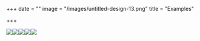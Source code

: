 +++
date = ""
image = "/images/untitled-design-13.png"
title = "Examples"

+++
  
![](/images/imageedit_2_2079263884-1.jpg)![](/images/imageedit_5_7000064600.jpg)![](/images/imageedit_7_8907934614.jpg)![](/images/imageedit_9_3168160281.jpg)![](/images/imageedit_13_7008377097.jpg)